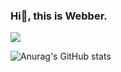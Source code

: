 ### Hi👋, this is Webber.

![](https://komarev.com/ghpvc/?username=Webber29&color=6495ED)

![Anurag's GitHub stats](https://github-readme-stats.vercel.app/api?username=Webber29&theme=transparent&show_icons=true)
<!--
**Webber29/Webber29** is a ✨ _special_ ✨ repository because its `README.md` (this file) appears on your GitHub profile.

Here are some ideas to get you started:

- 🔭 I’m currently working on ...
- 🌱 I’m currently learning ...
- 👯 I’m looking to collaborate on ...
- 🤔 I’m looking for help with ...
- 💬 Ask me about ...
- 📫 How to reach me: ...
- 😄 Pronouns: ...
- ⚡ Fun fact: ...
-->

